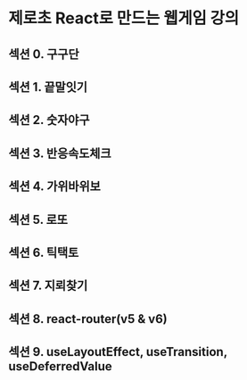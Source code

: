 # 제로초 React로 만드는 웹게임 강의

## 섹션 0. 구구단

## 섹션 1. 끝말잇기

## 섹션 2. 숫자야구

## 섹션 3. 반응속도체크

## 섹션 4. 가위바위보

## 섹션 5. 로또

## 섹션 6. 틱택토

## 섹션 7. 지뢰찾기

## 섹션 8. react-router(v5 & v6)

## 섹션 9. useLayoutEffect, useTransition, useDeferredValue
